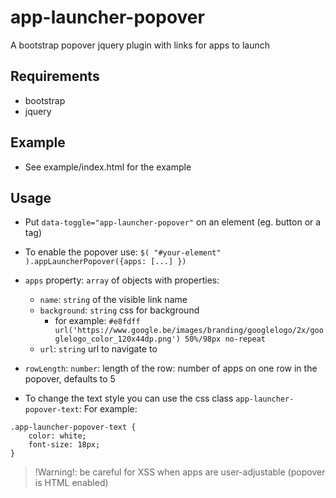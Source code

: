 # app-launcher-popover

A bootstrap popover jquery plugin with links for apps to launch

## Requirements

- bootstrap
- jquery

## Example

- See example/index.html for the example

## Usage

- Put `data-toggle="app-launcher-popover"` on an element (eg. button or a tag)
- To enable the popover use: `$( "#your-element" ).appLauncherPopover({apps: [...] })`
- `apps` property: `array` of objects with properties:
  - `name`: `string` of the visible link name
  - `background`: `string` css for background
    - for example: `#e8fdff url('https://www.google.be/images/branding/googlelogo/2x/googlelogo_color_120x44dp.png') 50%/98px no-repeat`
  - `url`: `string` url to navigate to
- `rowLength`: `number`: length of the row: number of apps on one row in the popover, defaults to 5

- To change the text style you can use the css class `app-launcher-popover-text`:
For example:
```
.app-launcher-popover-text {
	color: white;
	font-size: 18px;
}

```

> !Warning!: be careful for XSS when apps are user-adjustable (popover is HTML enabled)
